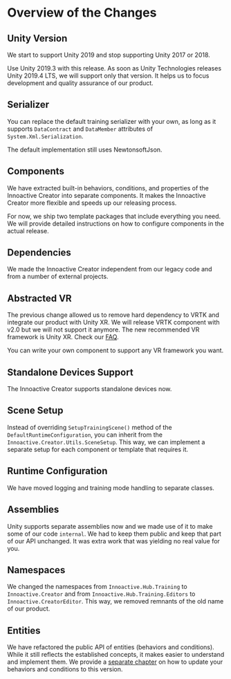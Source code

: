 # Overview of the Changes

## Unity Version

We start to support Unity 2019 and stop supporting Unity 2017 or 2018. 

Use Unity 2019.3 with this release. As soon as Unity Technologies releases Unity 2019.4 LTS, we will support only that version. It helps us to focus development and quality assurance of our product.

## Serializer

You can replace the default training serializer with your own, as long as it supports `DataContract` and `DataMember` attributes of `System.Xml.Serialization`.

The default implementation still uses NewtonsoftJson.

## Components

We have extracted built-in behaviors, conditions, and properties of the Innoactive Creator into separate components. It makes the Innoactive Creator more flexible and speeds up our releasing process. 

For now, we ship two template packages that include everything you need. We will provide detailed instructions on how to configure components in the actual release.

## Dependencies

We made the Innoactive Creator independent from our legacy code and from a number of external projects.

## Abstracted VR

The previous change allowed us to remove hard dependency to VRTK and integrate our product with Unity XR. We will release VRTK component with v2.0 but we will not support it anymore. The new recommended VR framework is Unity XR. Check our [FAQ](03-unity-xr-faq.md).

You can write your own component to support any VR framework you want.

## Standalone Devices Support

The Innoactive Creator supports standalone devices now.

## Scene Setup

Instead of overriding `SetupTrainingScene()` method of the `DefaultRuntimeConfiguration`, you can inherit from the `Innoactive.Creator.Utils.SceneSetup`. This way, we can implement a separate setup for each component or template that requires it.

## Runtime Configuration

We have moved logging and training mode handling to separate classes.

## Assemblies

Unity supports separate assemblies now and we made use of it to make some of our code `internal`. We had to keep them public and keep that part of our API unchanged. It was extra work that was yielding no real value for you.

## Namespaces

We changed the namespaces from `Innoactive.Hub.Training` to `Innoactive.Creator` and from `Innoactive.Hub.Training.Editors` to `Innoactive.CreatorEditor`. This way, we removed remnants of the old name of our product.

## Entities

We have refactored the public API of entities (behaviors and conditions). While it still reflects the established concepts, it makes easier to understand and implement them. We provide a [separate chapter](02-update-behaviors-and-conditions.md) on how to update your behaviors and conditions to this version.